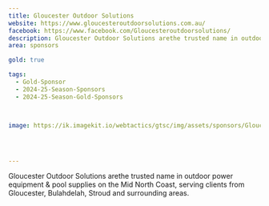 ```yaml
---
title: Gloucester Outdoor Solutions
website: https://www.gloucesteroutdoorsolutions.com.au/
facebook: https://www.facebook.com/Gloucesteroutdoorsolutions/
description: Gloucester Outdoor Solutions arethe trusted name in outdoor power equipment &  pool supplies on the Mid North Coast, serving clients from Gloucester, Bulahdelah, Stroud and surrounding areas. 
area: sponsors

gold: true

tags:
  - Gold-Sponsor
  - 2024-25-Season-Sponsors
  - 2024-25-Season-Gold-Sponsors



image: https://ik.imagekit.io/webtactics/gtsc/img/assets/sponsors/Gloucester-Outdoor-Solutions.jpg




---
```




Gloucester Outdoor Solutions arethe trusted name in outdoor power equipment &  pool supplies on the Mid North Coast, serving clients from Gloucester, Bulahdelah, Stroud and surrounding areas. 
